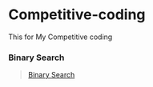 # Competitive-coding
This for My Competitive coding

### Binary Search
>[Binary Search](https://github.com/shreyash00007/Competitive-coding/blob/main/BinarySearch.cpp)
